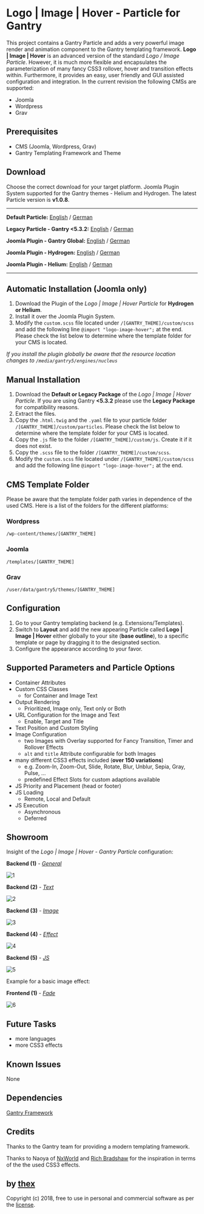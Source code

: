 # Logo | Image | Hover - Particle for Gantry
This project contains a Gantry Particle and adds a very powerful image render and animation component to the Gantry templating framework. **Logo | Image | Hover** is an advanced version of the standard *Logo / Image Particle*. However, it is much more flexible and encapsulates the parameterization of many fancy CSS3 rollover, hover and transition effects within. Furthermore, it provides an easy, user friendly and GUI assisted configuration and integration. In the current revision the following CMSs are supported:
* Joomla
* Wordpress
* Grav

## Prerequisites
* CMS (Joomla, Wordpress, Grav)
* Gantry Templating Framework and Theme

## Download
Choose the correct download for your target platform. Joomla Plugin System supported for the Gantry themes - Helium and Hydrogen. The latest Particle version is **v1.0.8**.
___
**Default Particle:**
[English](https://github.com/thexmanxyz/Logo-Image-Hover-Gantry/releases/download/v1.0.8/lih.particle.only.EN.v1.0.8.zip) / [German](https://github.com/thexmanxyz/Logo-Image-Hover-Gantry/releases/download/v1.0.8/lih.particle.only.DE.v1.0.8.zip)

**Legacy Particle - Gantry <5.3.2:**
[English](https://github.com/thexmanxyz/Logo-Image-Hover-Gantry/releases/download/v1.0.8/lih.particle.only.legacy.EN.v1.0.8.zip) / [German](https://github.com/thexmanxyz/Logo-Image-Hover-Gantry/releases/download/v1.0.8/lih.particle.only.legacy.DE.v1.0.8.zip)

**Joomla Plugin - Gantry Global:**
[English](https://github.com/thexmanxyz/Logo-Image-Hover-Gantry/releases/download/v1.0.8/lih.j3.global.EN.v1.0.8.zip) / [German](https://github.com/thexmanxyz/Logo-Image-Hover-Gantry/releases/download/v1.0.8/lih.j3.global.DE.v1.0.8.zip)

**Joomla Plugin - Hydrogen:**
[English](https://github.com/thexmanxyz/Logo-Image-Hover-Gantry/releases/download/v1.0.8/lih.j3.hydrogen.EN.v1.0.8.zip) / [German](https://github.com/thexmanxyz/Logo-Image-Hover-Gantry/releases/download/v1.0.8/lih.j3.hydrogen.DE.v1.0.8.zip)

**Joomla Plugin - Helium:**
[English](https://github.com/thexmanxyz/Logo-Image-Hover-Gantry/releases/download/v1.0.8/lih.j3.helium.EN.v1.0.8.zip) / [German](https://github.com/thexmanxyz/Logo-Image-Hover-Gantry/releases/download/v1.0.8/lih.j3.helium.DE.v1.0.8.zip)
___

## Automatic Installation (Joomla only)
1. Download the Plugin of the *Logo | Image | Hover Particle* for **Hydrogen or Helium**.
2. Install it over the Joomla Plugin System.
3. Modify the `custom.scss` file located under `/[GANTRY_THEME]/custom/scss` and add the following line `@import "logo-image-hover";` at the end. Please check the list below to determine where the template folder for your CMS is located.

*If you install the plugin globally be aware that the resource location changes to `/media/gantry5/engines/nucleus`*

## Manual Installation
1. Download the **Default or Legacy Package** of the *Logo | Image | Hover Particle*. If you are using Gantry **<5.3.2** please use the **Legacy Package** for compatibility reasons.
2. Extract the files.
3. Copy the `.html.twig` and the `.yaml` file to your particle folder `/[GANTRY_THEME]/custom/particles`. Please check the list below to determine where the template folder for your CMS is located.
4. Copy the `.js` file to the folder `/[GANTRY_THEME]/custom/js`. Create it if it does not exist.
5. Copy the `.scss` file to the folder `/[GANTRY_THEME]/custom/scss`.
6. Modify the `custom.scss` file located under `/[GANTRY_THEME]/custom/scss` and add the following line `@import "logo-image-hover";` at the end.

## CMS Template Folder
Please be aware that the template folder path varies in dependence of the used CMS. Here is a list of the folders for the different platforms:

### Wordpress
`/wp-content/themes/[GANTRY_THEME]`

### Joomla
`/templates/[GANTRY_THEME]`

### Grav
`/user/data/gantry5/themes/[GANTRY_THEME]`
   
## Configuration
1. Go to your Gantry templating backend (e.g. Extensions/Templates).
2. Switch to **Layout** and add the new appearing Particle called **Logo | Image | Hover** either globally to your site (**base outline**), to a specific template or page by dragging it to the designated section.
3. Configure the appearance according to your favor.
 
## Supported Parameters and Particle Options
* Container Attributes
* Custom CSS Classes
  * for Container and Image Text
* Output Rendering 
  * Prioritized, Image only, Text only or Both
* URL Configuration for the Image and Text
  * Enable, Target and Title
* Text Position and Custom Styling
* Image Configuration
  * two Images with Overlay supported for Fancy Transition, Timer and Rollover Effects
  * `alt` and `title` Attribute configurable for both Images
* many different CSS3 effects included (**over 150 variations**)
  * e.g. Zoom-In, Zoom-Out, Slide, Rotate, Blur, Unblur, Sepia, Gray, Pulse, ...
  * predefined Effect Slots for custom adaptions available 
* JS Priority and Placement (head or footer)
* JS Loading
  * Remote, Local and Default
* JS Execution
  * Asynchronous
  * Deferred

## Showroom
Insight of the *Logo | Image | Hover - Gantry Particle* configuration:

**Backend (1)** - *[General](/screenshots/backend_general.png)*

![1](/screenshots/backend_general.png)

**Backend (2)** - *[Text](/screenshots/backend_text.png)*

![2](/screenshots/backend_text.png)

**Backend (3)** - *[Image](/screenshots/backend_image.png)*

![3](/screenshots/backend_image.png)

**Backend (4)** - *[Effect](/screenshots/backend_effect.png)*

![4](/screenshots/backend_effect.png)

**Backend (5)** - *[JS](/screenshots/backend_js.png)*

![5](/screenshots/backend_js.png)

Example for a basic image effect:

**Frontend (1)** - *[Fade](/screenshots/frontend_fade.gif)*

![6](/screenshots/frontend_fade.gif)

## Future Tasks
* more languages
* more CSS3 effects

## Known Issues
None

## Dependencies
[Gantry Framework](http://gantry.org/)

## Credits
Thanks to the Gantry team for providing a modern templating framework.

Thanks to Naoya of [NxWorld](https://www.nxworld.net/tips/css-image-hover-effects.html) and [Rich Bradshaw](http://css3.bradshawenterprises.com/cfimg/) for the inspiration in terms of the the used CSS3 effects.

## by [thex](https://github.com/thexmanxyz)
Copyright (c) 2018, free to use in personal and commercial software as per the [license](/LICENSE.md).

